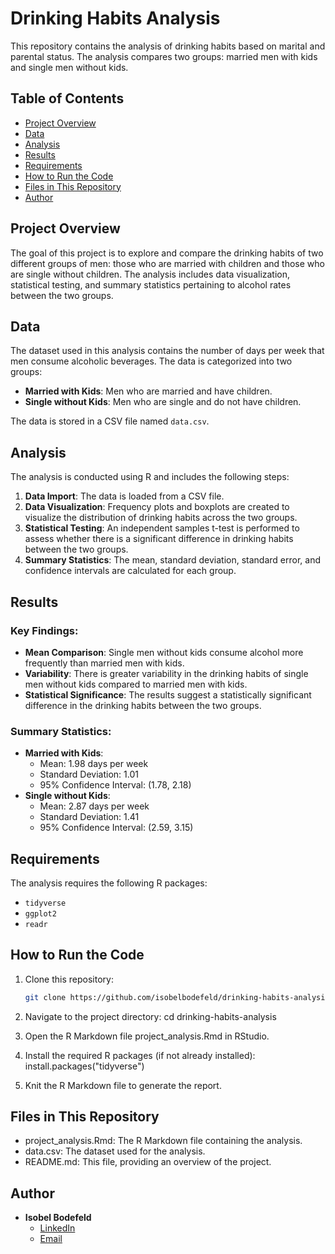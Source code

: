 # Drinking Habits Analysis

This repository contains the analysis of drinking habits based on marital and parental status. The analysis compares two groups: married men with kids and single men without kids.

## Table of Contents
- [Project Overview](#project-overview)
- [Data](#data)
- [Analysis](#analysis)
- [Results](#results)
- [Requirements](#requirements)
- [How to Run the Code](#how-to-run-the-code)
- [Files in This Repository](#files-in-this-repository)
- [Author](#author)

## Project Overview

The goal of this project is to explore and compare the drinking habits of two different groups of men: those who are married with children and those who are single without children. The analysis includes data visualization, statistical testing, and summary statistics pertaining to alcohol rates between the two groups. 

## Data

The dataset used in this analysis contains the number of days per week that men consume alcoholic beverages. The data is categorized into two groups:
- **Married with Kids**: Men who are married and have children.
- **Single without Kids**: Men who are single and do not have children.

The data is stored in a CSV file named `data.csv`.

## Analysis

The analysis is conducted using R and includes the following steps:
1. **Data Import**: The data is loaded from a CSV file.
2. **Data Visualization**: Frequency plots and boxplots are created to visualize the distribution of drinking habits across the two groups.
3. **Statistical Testing**: An independent samples t-test is performed to assess whether there is a significant difference in drinking habits between the two groups.
4. **Summary Statistics**: The mean, standard deviation, standard error, and confidence intervals are calculated for each group.

## Results

### Key Findings:
- **Mean Comparison**: Single men without kids consume alcohol more frequently than married men with kids.
- **Variability**: There is greater variability in the drinking habits of single men without kids compared to married men with kids.
- **Statistical Significance**: The results suggest a statistically significant difference in the drinking habits between the two groups.

### Summary Statistics:
- **Married with Kids**:
  - Mean: 1.98 days per week
  - Standard Deviation: 1.01
  - 95% Confidence Interval: (1.78, 2.18)
- **Single without Kids**:
  - Mean: 2.87 days per week
  - Standard Deviation: 1.41
  - 95% Confidence Interval: (2.59, 3.15)

## Requirements

The analysis requires the following R packages:
- `tidyverse`
- `ggplot2`
- `readr`

## How to Run the Code

1. Clone this repository:
   ```bash
   git clone https://github.com/isobelbodefeld/drinking-habits-analysis.git
   
2. Navigate to the project directory:
   cd drinking-habits-analysis
   
3. Open the R Markdown file project_analysis.Rmd in RStudio.

4. Install the required R packages (if not already installed):
   install.packages("tidyverse")

5. Knit the R Markdown file to generate the report.

## Files in This Repository
- project_analysis.Rmd: The R Markdown file containing the analysis.
- data.csv: The dataset used for the analysis.
- README.md: This file, providing an overview of the project.

## Author

- **Isobel Bodefeld**
  - [LinkedIn](https://www.linkedin.com/in/isobelbodefeld)
  - [Email](mailto:bodefeldisobel@gmail.com)